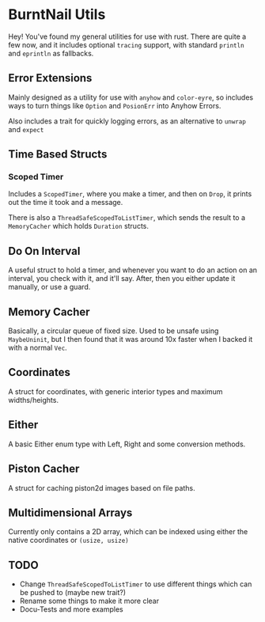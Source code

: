 # BurntNail Utils

Hey! You've found my general utilities for use with rust.
There are quite a few now, and it includes optional `tracing` support, with standard `println` and `eprintln` as fallbacks.

## Error Extensions
Mainly designed as a utility for use with `anyhow` and `color-eyre`, so includes ways to turn things like `Option` and `PosionErr` into Anyhow Errors.

Also includes a trait for quickly logging errors, as an alternative to `unwrap` and `expect`

## Time Based Structs
### Scoped Timer
Includes a `ScopedTimer`, where you make a timer, and then on `Drop`, it prints out the time it took and a message.

There is also a `ThreadSafeScopedToListTimer`, which sends the result to a `MemoryCacher` which holds `Duration` structs.

## Do On Interval
A useful struct to hold a timer, and whenever you want to do an action on an interval, you check with it, and it'll say. After, then you either update it manually, or use a guard.

## Memory Cacher
Basically, a circular queue of fixed size. Used to be unsafe using `MaybeUninit`, but I then found that it was around 10x faster when I backed it with a normal `Vec`.

## Coordinates
A struct for coordinates, with generic interior types and maximum widths/heights.

## Either
A basic Either enum type with Left, Right and some conversion methods.

## Piston Cacher
A struct for caching piston2d images based on file paths.

## Multidimensional Arrays
Currently only contains a 2D array, which can be indexed using either the native coordinates or `(usize, usize)`



## TODO
 - Change `ThreadSafeScopedToListTimer` to use different things which can be pushed to (maybe new trait?)
 - Rename some things to make it more clear
 - Docu-Tests and more examples